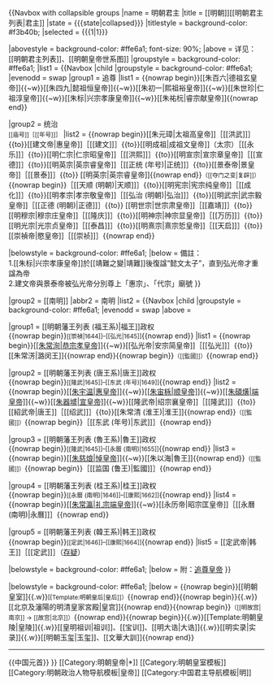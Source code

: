 {{Navbox with collapsible groups
|name = 明朝君主
|title = [[明朝]][[明朝君主列表|君主]]
|state = {{{state<includeonly>|collapsed</includeonly>}}}
|titlestyle = background-color: #f3b40b;
|selected = {{{1|1}}}

|abovestyle = background-color: #ffe6a1; font-size: 90%;
|above = 详见：[[明朝君主列表]]、[[明朝皇帝世系图]]
|groupstyle = background-color: #ffe6a1; 
|list1 = 
{{Navbox |child
|groupstyle = background-color: #ffe6a1; 
|evenodd = swap
|group1 = 追尊
|list1 = {{nowrap begin}}[[朱百六|德祖玄皇帝]]{{~w}}[[朱四九|懿祖恒皇帝]]{{~w}}[[朱初一|熙祖裕皇帝]]{{~w}}[[朱世珍|仁祖淳皇帝]]{{~w}}[[朱标|兴宗孝康皇帝]]{{~w}}[[朱祐杬|睿宗献皇帝]]{{nowrap end}}

|group2 = 统治<br /><small>[[庙号]]［[[年号]]］</small>
|list2 = {{nowrap begin}}[[朱元璋|太祖高皇帝]]［[[洪武]]］{{to}}[[建文帝|惠皇帝]]［[[建文]]］{{to}}[[明成祖|成祖文皇帝]]（太宗）［[[永乐]]］{{to}}[[明仁宗|仁宗昭皇帝]]［[[洪熙]]］{{to}}[[明宣宗|宣宗章皇帝]]［[[宣德]]］{{to}}[[明英宗|英宗睿皇帝]]［[[正统 (年号)|正统]]］{{to}}[[景泰帝|景皇帝]]［[[景泰]]］{{to}} [[明英宗|英宗睿皇帝]]{{nowrap end}}<small>（[[夺门之变|复辟]]）</small>{{nowrap begin}}［[[天顺 (明朝)|天顺]]］{{to}}[[明宪宗|宪宗纯皇帝]]［[[成化]]］{{to}}[[明孝宗|孝宗敬皇帝]]［[[弘治 (明朝)|弘治]]］{{to}}[[明武宗|武宗毅皇帝]]［[[正德 (明朝)|正德]]］{{to}} [[明世宗|世宗肃皇帝]]［[[嘉靖]]］{{to}}[[明穆宗|穆宗庄皇帝]]［[[隆庆]]］{{to}}[[明神宗|神宗显皇帝]]［[[万历]]］{{to}}[[明光宗|光宗贞皇帝]]［[[泰昌]]］{{to}}[[明熹宗|熹宗悊皇帝]]［[[天启]]］{{to}}[[崇禎帝|愍皇帝]]［[[崇祯]]］{{nowrap end}}

|belowstyle = background-color: #ffe6a1; 
|below = 備註：<br />1.[[朱标|兴宗孝康皇帝]]於[[靖難之變|靖難]]後復諡“懿文太子”，直到弘光帝才重諡為帝<br /> 2.建文帝與景泰帝被弘光帝分別尊上「惠宗」、「代宗」廟號
}}

|group2 = [[南明]]
|abbr2 = 南明
|list2 = 
{{Navbox |child
|groupstyle = background-color: #ffe6a1; 
|evenodd = swap
|above = 

|group1 = [[明朝藩王列表 (福王系)|福王]]政权<br />{{nowrap begin}}<small>[[崇禎|1644]]–[[弘光|1645]]</small>{{nowrap end}}
|list1 = {{nowrap begin}}<u>[[朱常洵|恭宗孝皇帝]]</u>{{~w}}[[弘光帝|安宗简皇帝]]［[[弘光]]］{{to}}[[朱常淓|潞闵王]]{{nowrap end}}{{nowrap begin}}<small>（[[監國]]）</small>{{nowrap end}}

|group2 = [[明朝藩王列表 (唐王系)|唐王]]政权<br />{{nowrap begin}}<small>[[隆武|1645]]–[[东武 (年号)|1649]]</small>{{nowrap end}}
|list2 = {{nowrap begin}}<u>[[朱宇温|惠皇帝]]</u>{{~w}}<u>[[朱宙栐|顺皇帝]]</u>{{~w}}<u>[[朱碩熿|端皇帝]]</u>{{~w}}<u>[[朱器墭|宣皇帝]]</u>{{~w}}[[隆武帝|绍宗襄皇帝]]［[[隆武]]］{{to}}[[紹武帝|唐王]]［[[绍武]]］{{to}}[[朱常清 (淮王)|淮王]]{{nowrap end}}<small>（[[監國]]）</small>{{nowrap begin}}［[[东武 (年号)|东武]]］{{nowrap end}}

|group3 = [[明朝藩王列表 (魯王系)|魯王]]政权<br />{{nowrap begin}}<small>[[隆武|1645]]–[[永曆 (南明)|1655]]</small>{{nowrap end}}
|list3 = {{nowrap begin}}<u>[[朱慈烺|悼皇帝]]</u>{{~w}}[[朱以海|魯王]]{{nowrap end}}<small>（[[監國]]）</small>{{nowrap begin}}［[[监国 (鲁王)|監國]]］{{nowrap end}}

|group4 = [[明朝藩王列表 (桂王系)|桂王]]政权<br />{{nowrap begin}}<small>[[永曆 (南明)|1646]]–[[康熙|1662]]</small>{{nowrap end}}
|list4 = {{nowrap begin}}<u>[[朱常瀛|礼宗端皇帝]]</u>{{~w}}[[永历帝|昭宗匡皇帝]]［[[永曆 (南明)|永曆]]］{{nowrap end}}

|group5 = [[明朝藩王列表 (韓王系)|韩王]]政权<br />{{nowrap begin}}<small>[[定武|1646]]–[[康熙|1664]]</small>{{nowrap end}}
|list5 = [[定武帝|韩王]]［[[定武]]］（<u>存疑</u>）

|belowstyle = background-color: #ffe6a1; 
|below = 附：<u>追尊皇帝</u>
}}

|belowstyle = background-color: #ffe6a1; 
|below = {{nowrap begin}}[[明朝皇室]]{{.w}}<small>[[Template:明朝皇后|皇后]]）</small>{{nowrap end}}{{nowrap begin}}{{.w}}[[北京及瀋陽的明清皇家宮殿|皇宫]]{{nowrap end}}{{nowrap begin}}<small>（[[明故宫|南京]] → [[故宫|北京]]）</small>{{nowrap end}}{{nowrap begin}}{{.w}}[[Template:明朝皇陵|皇陵]]{{.w}}[[皇明祖训|祖训]]、[[宝训]]、[[明大诰|大诰]]{{.w}}[[明实录|实录]]{{.w}}[[明朝玉玺|玉玺]]、[[文華大訓]]{{nowrap end}}
<hr />
{{中国元首}}
}}<noinclude>
[[Category:明朝皇帝|*]]
[[Category:明朝皇室模板]]
[[Category:明朝政治人物导航模板|皇帝]]
[[Category:中国君主导航模板|明]]
</noinclude>